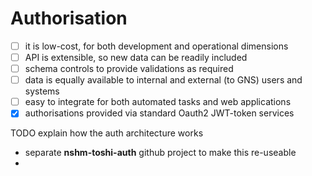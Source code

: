# Authorisation

 - [ ] it is low-cost, for both development and operational dimensions
 - [ ] API is extensible, so new data can be readily included
 - [ ] schema controls to provide validations as required
 - [ ] data is equally available to internal and external (to GNS) users and systems
 - [ ] easy to integrate for both automated tasks and web applications
 - [X] authorisations provided via standard Oauth2 JWT-token services

TODO explain how the auth architecture works

 - separate **nshm-toshi-auth** github project to make this re-useable
 - 
